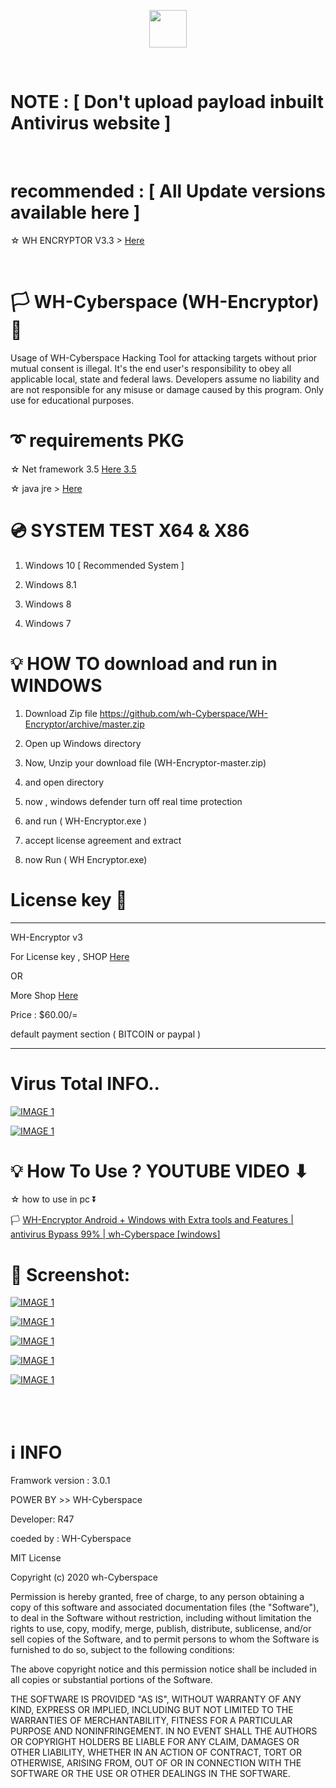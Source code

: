 <p align="center">
<img src="https://raw.githubusercontent.com/wh-Cyberspace/WH-Encryptor/master/img/logo.png" height="60"><br>

</p>

<br>

# NOTE :    [   Don't upload payload inbuilt Antivirus website   ]

<br>

# recommended :    [  All Update versions available here    ]

☆ WH ENCRYPTOR V3.3 > [Here]( https://mega.nz/file/EE0A1ayT#SfmcZoksMww9Yb0dh4WJRoijmWxlWAoZ5TRwfY3I1jQ " WH ENCRYPTOR")

<br>

# 🏳 WH-Cyberspace (WH-Encryptor) 🔞
Usage of WH-Cyberspace Hacking Tool for attacking targets without prior mutual  consent is illegal. It's the end user's responsibility to obey all applicable local, state and federal laws. Developers assume no liability and are not responsible for any misuse or damage caused by this program. Only use for educational purposes. 



# ➰ requirements PKG

☆ Net framework 3.5  [Here  3.5 ]( https://www.microsoft.com/en-us/download/confirmation.aspx?id=21 "Net framework 3.5 ")

☆ java jre > [Here]( https://raw.githubusercontent.com/wh-r47/java/master/jre-whbot.exe " JAVA JRE")


# 💿 SYSTEM TEST X64 & X86
1. Windows 10   [ Recommended System ]  

2. Windows 8.1

3. Windows 8

4. Windows 7



# 💡 HOW TO download and run in WINDOWS

1. Download Zip file https://github.com/wh-Cyberspace/WH-Encryptor/archive/master.zip

2. Open up Windows directory

3. Now, Unzip your download file (WH-Encryptor-master.zip) 

4. and open directory

5. now , windows defender turn off real time protection 

6. and run ( WH-Encryptor.exe )

7. accept license agreement and extract

8. now Run ( WH Encryptor.exe)
 

# License key 🔑
--------------------------------------------------------------------------------------------------------------------------
WH-Encryptor v3

For License key , SHOP  [Here]( https://sellix.io/product/5f0b4376895ae " License key")

OR 

More Shop [Here]( https://sellix.io/whcyberspace " License key")


Price : $60.00/=

default payment section ( BITCOIN or paypal )



------------------------------------------------------------------------------------------------------------------------------
# Virus Total INFO..


[![IMAGE 1](https://raw.githubusercontent.com/wh-Cyberspace/WH-Encryptor/master/img/Screenshot_2020-05-28%20VirusTotal.png)](# "Don't upload payload inbuilt Antivirus website")

[![IMAGE 1](https://raw.githubusercontent.com/wh-Cyberspace/WH-Encryptor/master/img/Screenshot_2020-06-06%20VirusTotal.png)](d "Don't upload payload inbuilt Antivirus website")





# 💡 How To Use ? YOUTUBE VIDEO ⬇ 
 
 

 ☆ how to use in pc ⏬
 
🏳 [WH-Encryptor Android + Windows with Extra tools and Features | antivirus Bypass 99% | wh-Cyberspace [windows]]( https://youtu.be/ZHAtKrWikw4 "WH-Encryptor Android + Windows with Extra tools and Features | antivirus Bypass 99% | wh-Cyberspace ( windows PC ) ") 






# 🌌 Screenshot:



[![IMAGE 1](https://raw.githubusercontent.com/wh-Cyberspace/WH-Encryptor/master/img/1.png)](https://www.youtube.com/channel/UCj6ekUzjItnjP6T7I9r1WMA?sub_confirmation=1 "Don't upload payload inbuilt Antivirus website")

[![IMAGE 1](https://raw.githubusercontent.com/wh-Cyberspace/WH-Encryptor/master/img/2.png)](https://www.youtube.com/channel/UCj6ekUzjItnjP6T7I9r1WMA?sub_confirmation=1 "Don't upload payload inbuilt Antivirus website")

[![IMAGE 1](https://raw.githubusercontent.com/wh-Cyberspace/WH-Encryptor/master/img/3.png)](https://www.youtube.com/channel/UCj6ekUzjItnjP6T7I9r1WMA?sub_confirmation=1 "Don't upload payload inbuilt Antivirus website")

[![IMAGE 1](https://raw.githubusercontent.com/wh-Cyberspace/WH-Encryptor/master/img/4.png)](https://www.youtube.com/channel/UCj6ekUzjItnjP6T7I9r1WMA?sub_confirmation=1 "Don't upload payload inbuilt Antivirus website")

[![IMAGE 1](https://raw.githubusercontent.com/wh-Cyberspace/WH-Encryptor/master/img/5.png)](https://www.youtube.com/channel/UCj6ekUzjItnjP6T7I9r1WMA?sub_confirmation=1 "Don't upload payload inbuilt Antivirus website")




<br /><br />

# ℹ INFO
Framwork version : 3.0.1 

POWER BY >> WH-Cyberspace  

Developer: R47

coeded by : WH-Cyberspace

MIT License

Copyright (c) 2020 wh-Cyberspace

Permission is hereby granted, free of charge, to any person obtaining a copy
of this software and associated documentation files (the "Software"), to deal
in the Software without restriction, including without limitation the rights
to use, copy, modify, merge, publish, distribute, sublicense, and/or sell
copies of the Software, and to permit persons to whom the Software is
furnished to do so, subject to the following conditions:

The above copyright notice and this permission notice shall be included in all
copies or substantial portions of the Software.

THE SOFTWARE IS PROVIDED "AS IS", WITHOUT WARRANTY OF ANY KIND, EXPRESS OR
IMPLIED, INCLUDING BUT NOT LIMITED TO THE WARRANTIES OF MERCHANTABILITY,
FITNESS FOR A PARTICULAR PURPOSE AND NONINFRINGEMENT. IN NO EVENT SHALL THE
AUTHORS OR COPYRIGHT HOLDERS BE LIABLE FOR ANY CLAIM, DAMAGES OR OTHER
LIABILITY, WHETHER IN AN ACTION OF CONTRACT, TORT OR OTHERWISE, ARISING FROM,
OUT OF OR IN CONNECTION WITH THE SOFTWARE OR THE USE OR OTHER DEALINGS IN THE
SOFTWARE.

